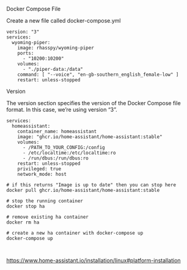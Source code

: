 Docker Compose File

Create a new file called docker-compose.yml
~~~
version: "3"
services:
  wyoming-piper:
    image: rhasspy/wyoming-piper
    ports:
      - "10200:10200"
    volumes:
      - "./piper-data:/data"
    command: [ "--voice", "en-gb-southern_english_female-low" ]
    restart: unless-stopped
~~~

Version

The version section specifies the version of the Docker Compose file format. In this case, we’re using version “3”.


~~~
services:
  homeassistant:
    container_name: homeassistant
    image: "ghcr.io/home-assistant/home-assistant:stable"
    volumes:
      - /PATH_TO_YOUR_CONFIG:/config
      - /etc/localtime:/etc/localtime:ro
      - /run/dbus:/run/dbus:ro
    restart: unless-stopped
    privileged: true
    network_mode: host

~~~


~~~
# if this returns "Image is up to date" then you can stop here
docker pull ghcr.io/home-assistant/home-assistant:stable 

# stop the running container
docker stop ha  

# remove existing ha container
docker rm ha 

# create a new ha container with docker-compose up
docker-compose up



~~~



https://www.home-assistant.io/installation/linux#platform-installation